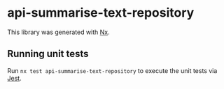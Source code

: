 # api-summarise-text-repository

This library was generated with [Nx](https://nx.dev).

## Running unit tests

Run `nx test api-summarise-text-repository` to execute the unit tests via [Jest](https://jestjs.io).
